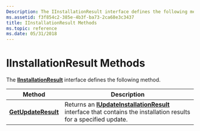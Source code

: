 ```yaml
---
Description: The IInstallationResult interface defines the following method.
ms.assetid: f3f854c2-385e-4b3f-ba73-2ca68e3c3437
title: IInstallationResult Methods
ms.topic: reference
ms.date: 05/31/2018
---
```


# IInstallationResult Methods

The [**IInstallationResult**](/windows/desktop/api/Wuapi/nn-wuapi-iinstallationresult) interface defines the following method.



| Method                                                         | Description                                                                                                                                        |
|----------------------------------------------------------------|----------------------------------------------------------------------------------------------------------------------------------------------------|
| [**GetUpdateResult**](/windows/desktop/api/Wuapi/nf-wuapi-iinstallationresult-getupdateresult) | Returns an [**IUpdateInstallationResult**](/windows/desktop/api/Wuapi/nn-wuapi-iupdateinstallationresult) interface that contains the installation results for a specified update. |



 

 

 



